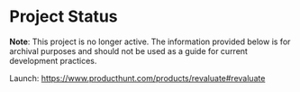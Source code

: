 # Project Status
**Note**: This project is no longer active. The information provided below is for archival purposes and should not be used as a guide for current development practices.

Launch: https://www.producthunt.com/products/revaluate#revaluate
